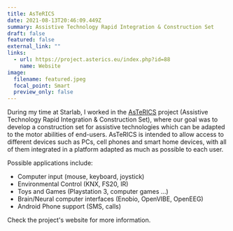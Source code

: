 ```yaml
---
title: AsTeRICS
date: 2021-08-13T20:46:09.449Z
summary: Assistive Technology Rapid Integration & Construction Set
draft: false
featured: false
external_link: ""
links:
  - url: https://project.asterics.eu/index.php?id=88
    name: Website
image:
  filename: featured.jpeg
  focal_point: Smart
  preview_only: false
---
```

During my time at Starlab, I worked in the [AsTeRICS](https://project.asterics.eu/) project (Assistive Technology Rapid Integration & Construction Set), where our goal was to develop a construction set for assistive technologies which can be adapted to the motor abilities of end-users. AsTeRICS is intended to allow access to different devices such as PCs, cell phones and smart home devices, with all of them integrated in a platform adapted as much as possible to each user.

Possible applications include:

* Computer input (mouse, keyboard, joystick)
* Environmental Control (KNX, FS20, IR)
* Toys and Games (Playstation 3, computer games …)
* Brain/Neural computer interfaces (Enobio, OpenVIBE, OpenEEG)
* Android Phone support (SMS, calls)

Check the project's website for more information.
